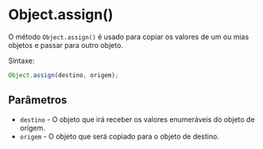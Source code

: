 # Object.assign()

O método `Object.assign()` é usado para copiar os valores de um ou mias objetos e passar para outro objeto.

Sintaxe:

```js
Object.assign(destino, origem);
```

## Parâmetros

* `destino` - O objeto que irá receber os valores enumeráveis do objeto de origem.
* `origem` - O objeto que será copiado para o objeto de destino.